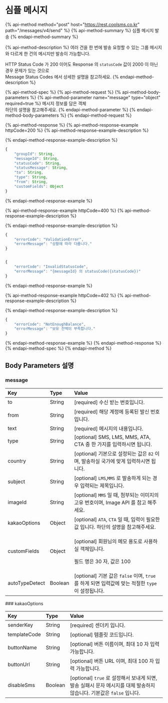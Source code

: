 # 심플 메시지

{% api-method method="post" host="https://rest.coolsms.co.kr" path="/messages/v4/send" %}
{% api-method-summary %}
심플 메시지 발송
{% endapi-method-summary %}

{% api-method-description %}
여러 건을 한 번에 발송 요청할 수 있는 그룹 메시지와 다르게 한 건의 메시지만 발송이 가능합니다.  
  
HTTP Status Code 가 200 이어도 Response 의 `statusCode` 값이 2000 이 아닌 경우 문제가 있는 것으로  
Message Status Codes 에서 상세한 설명을 참고하세요.
{% endapi-method-description %}

{% api-method-spec %}
{% api-method-request %}
{% api-method-body-parameters %}
{% api-method-parameter name="message" type="object" required=true %}
메시지 정보를 담은 객체  
하단의 설명을 참고해주세요.
{% endapi-method-parameter %}
{% endapi-method-body-parameters %}
{% endapi-method-request %}

{% api-method-response %}
{% api-method-response-example httpCode=200 %}
{% api-method-response-example-description %}

{% endapi-method-response-example-description %}

```javascript
{
    "groupId": String,
    "messageId": String,
    "statusCode": String,
    "statusMessage": String,
    "to": String,
    "type": String,
    "from": String,
    "customFields": Object
}
```
{% endapi-method-response-example %}

{% api-method-response-example httpCode=400 %}
{% api-method-response-example-description %}

{% endapi-method-response-example-description %}

```javascript
{
    "errorCode": "ValidationError",
    "errorMessage": "상황에 따라 다릅니다."
}


{
    "errorCode": "InvalidStatusCode",
    "errorMessage": "{messageId} 의 statusCode({statusCode})"
}
```
{% endapi-method-response-example %}

{% api-method-response-example httpCode=402 %}
{% api-method-response-example-description %}

{% endapi-method-response-example-description %}

```javascript
{
    "errorCode": "NotEnoughBalance",
    "errorMessage": "보유 잔액이 부족합니다."
}
```
{% endapi-method-response-example %}
{% endapi-method-response %}
{% endapi-method-spec %}
{% endapi-method %}

## Body Parameters 설명

### message

<table>
  <thead>
    <tr>
      <th style="text-align:left">Key</th>
      <th style="text-align:left">Type</th>
      <th style="text-align:left">Value</th>
    </tr>
  </thead>
  <tbody>
    <tr>
      <td style="text-align:left">to</td>
      <td style="text-align:left">String</td>
      <td style="text-align:left">[required] 수신 받는 번호입니다.</td>
    </tr>
    <tr>
      <td style="text-align:left">from</td>
      <td style="text-align:left">String</td>
      <td style="text-align:left">[required] 해당 계정에 등록된 발신 번호 입니다.</td>
    </tr>
    <tr>
      <td style="text-align:left">text</td>
      <td style="text-align:left">String</td>
      <td style="text-align:left">[required] 메시지의 내용입니다.</td>
    </tr>
    <tr>
      <td style="text-align:left">type</td>
      <td style="text-align:left">String</td>
      <td style="text-align:left">[optional] SMS, LMS, MMS, ATA, CTA 중 한 가지를 입력하시면 됩니다.</td>
    </tr>
    <tr>
      <td style="text-align:left">country</td>
      <td style="text-align:left">String</td>
      <td style="text-align:left">[optional] 기본으로 설정되는 값은 <code>82</code> 이며, 발송하실 국가에 맞게 입력하시면 됩니다.</td>
    </tr>
    <tr>
      <td style="text-align:left">subject</td>
      <td style="text-align:left">String</td>
      <td style="text-align:left">[optional] <code>LMS</code>,<code>MMS</code> 로 발송하게 되는 경우 입력되는 제목입니다.</td>
    </tr>
    <tr>
      <td style="text-align:left">imageId</td>
      <td style="text-align:left">String</td>
      <td style="text-align:left">[optional] <code>MMS</code> 일 때, 첨부되는 이미지의 고유 번호이며, Image API 를 참고 해주세요.</td>
    </tr>
    <tr>
      <td style="text-align:left">kakaoOptions</td>
      <td style="text-align:left">Object</td>
      <td style="text-align:left">[optional] <code>ATA</code>, <code>CTA</code> 일 때, 입력이 필요한 값 입니다. 하단의 설명을
        참고해주세요.</td>
    </tr>
    <tr>
      <td style="text-align:left">customFields</td>
      <td style="text-align:left">Object</td>
      <td style="text-align:left">
        <p>[optional] 회원님의 메모 용도로 사용하실 객체입니다.</p>
        <p>필드 명은 30 자, 값은 100</p>
      </td>
    </tr>
    <tr>
      <td style="text-align:left">autoTypeDetect</td>
      <td style="text-align:left">Boolean</td>
      <td style="text-align:left">[optional] 기본 값은 <code>false</code> 이며, <code>true</code> 를 하게 되면 입력값에 맞는
        적절한 <code>type</code> 이 설정됩니다.</td>
    </tr>
  </tbody>
</table>### kakaoOptions

| Key | Type | Value |
| :--- | :--- | :--- |
| senderKey | String | \[required\] 센더키 입니다. |
| templateCode | String | \[optional\] 템플릿 코드입니다. |
| buttonName | String | \[optional\] 버튼 이름이며, 최대 10 자 입력 가능합니다. |
| buttonUrl | String | \[optional\] 버튼 URL 이며, 최대 100 자 입력 가능합니다. |
| disableSms | Boolean | \[optional\] `true` 로 설정해서 보내게 되면, 발송 실패시 문자 메시지를 대체 발송하지 않습니다. 기본값은 `false` 입니다. |

### 

